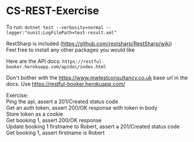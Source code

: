 # CS-REST-Exercise  

To run: `dotnet test --verbosity=normal --logger:"nunit;LogFilePath=test-result.xml"`  

RestSharp is included (https://github.com/restsharp/RestSharp/wiki)  
Feel free to install any other packages you would like  

Here are the API docs: `https://restful-booker.herokuapp.com/apidoc/index.html`  

Don't bother with the https://www.mwtestconsultancy.co.uk base url in the docs. Use https://restful-booker.herokuapp.com/  

Exercise:  
    Ping the api, assert a 201/Created status code  
    Get an auth token, assert 200/OK response with token in body  
    Store token as a cookie  
    Get booking 1, assert 200/OK response  
    Update booking 1 firstname to Robert, assert a 201/Created status code  
    Get booking 1, assert firstname is Robert  
    